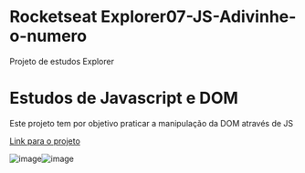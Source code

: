 # Rocketseat Explorer07-JS-Adivinhe-o-numero
Projeto de estudos Explorer 
# Estudos de Javascript e DOM 
Este projeto tem por objetivo praticar a manipulação da DOM através de JS

[Link para o projeto ](https://duckduckgo.com)

![image](https://user-images.githubusercontent.com/6127742/207484756-58fb97bd-4a4d-428d-a92f-840604ea3669.png)![image](https://user-images.githubusercontent.com/6127742/207484794-897317be-bd6b-40f6-b514-4e351c557470.png)

